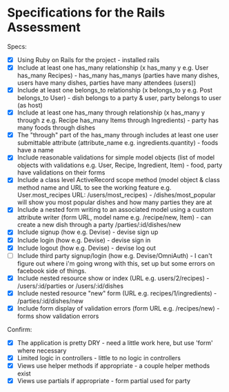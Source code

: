 # Specifications for the Rails Assessment

Specs:
- [x] Using Ruby on Rails for the project - installed rails
- [x] Include at least one has_many relationship (x has_many y e.g. User has_many Recipes) - has_many has_manys (parties have many dishes, users have many dishes, parties have many attendees (users))
- [x] Include at least one belongs_to relationship (x belongs_to y e.g. Post belongs_to User) - dish belongs to a party & user, party belongs to user (as host)
- [x] Include at least one has_many through relationship (x has_many y through z e.g. Recipe has_many Items through Ingredients) - party has many foods through dishes
- [x] The "through" part of the has_many through includes at least one user submittable attribute (attribute_name e.g. ingredients.quantity) - foods have a name
- [x] Include reasonable validations for simple model objects (list of model objects with validations e.g. User, Recipe, Ingredient, Item) - food, party have validations on their forms
- [x] Include a class level ActiveRecord scope method (model object & class method name and URL to see the working feature e.g. User.most_recipes URL: /users/most_recipes) - /dishes/most_popular will show you most popular dishes and how many parties they are at
- [x] Include a nested form writing to an associated model using a custom attribute writer (form URL, model name e.g. /recipe/new, Item) - can create a new dish through a party /parties/:id/dishes/new
- [x] Include signup (how e.g. Devise) - devise sign up
- [x] Include login (how e.g. Devise) - devise sign in
- [x] Include logout (how e.g. Devise) - devise log out
- [ ] Include third party signup/login (how e.g. Devise/OmniAuth) - I can't figure out where i'm going wrong with this, set up but some errors on facebook side of things.
- [x] Include nested resource show or index (URL e.g. users/2/recipes) -  /users/:id/parties or /users/:id/dishes
- [x] Include nested resource "new" form (URL e.g. recipes/1/ingredients) - /parties/:id/dishes/new
- [x] Include form display of validation errors (form URL e.g. /recipes/new) - forms show validation errors

Confirm:
- [x] The application is pretty DRY - need a little work here, but use 'form' where necessary
- [x] Limited logic in controllers - little to no logic in controllers
- [x] Views use helper methods if appropriate - a couple helper methods exist
- [x] Views use partials if appropriate - form partial used for party
